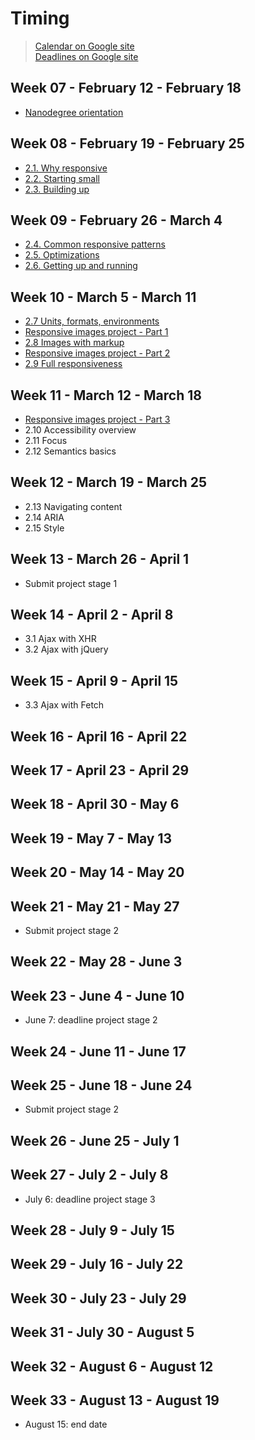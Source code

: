 # Timing

> [Calendar on Google site](https://sites.google.com/knowlabs.com/gdnd2017/calendar)  
> [Deadlines on Google site](https://sites.google.com/knowlabs.com/gdnd2017/deadlines)   

## Week 07 - February 12 - February 18  
- [Nanodegree orientation](https://github.com/yper/MWSND-notes-and-extras/blob/master/1.%20Nanodegree%20orientation/1-nanodegree-orientation.md)

## Week 08 - February 19 - February 25  
- [2.1. Why responsive](https://github.com/yper/MWSND-notes-and-extras/blob/master/2.%20Accessible%20%26%20responsive%20web%20apps/1-why-responsive.md)
- [2.2. Starting small](https://github.com/yper/MWSND-notes-and-extras/blob/master/2.%20Accessible%20%26%20responsive%20web%20apps/2-starting-small.md)
- [2.3. Building up](https://github.com/yper/MWSND-notes-and-extras/blob/master/2.%20Accessible%20%26%20responsive%20web%20apps/3-building-up.md)

## Week 09 - February 26 - March 4
- [2.4. Common responsive patterns](https://github.com/yper/MWSND-notes-and-extras/blob/master/2.%20Accessible%20%26%20responsive%20web%20apps/4-common-responsive-patterns.md)  
- [2.5. Optimizations](https://github.com/yper/MWSND-notes-and-extras/blob/master/2.%20Accessible%20%26%20responsive%20web%20apps/5-optimizations.md)  
- [2.6. Getting up and running](https://github.com/yper/MWSND-notes-and-extras/blob/master/2.%20Accessible%20%26%20responsive%20web%20apps/6-getting-up-and-running.md)     

## Week 10 - March 5 - March 11
- [2.7 Units, formats, environments](https://github.com/yper/MWSND-notes-and-extras/blob/master/2.%20Accessible%20%26%20responsive%20web%20apps/7-units-formats-environments.md)  
- [Responsive images project - Part 1](https://github.com/yper/MWSND-responsive-images-project/tree/98510827d28540b9d134c3ba02e1c91c578310bc)   
- [2.8 Images with markup](https://github.com/yper/MWSND-notes-and-extras/blob/master/2.%20Accessible%20%26%20responsive%20web%20apps/8-images-with-markup.md)  
- [Responsive images project - Part 2](https://github.com/yper/MWSND-responsive-images-project/commit/8198868aaac63a921f707d35715a8ab246352fb3)   
- [2.9 Full responsiveness](https://github.com/yper/MWSND-notes-and-extras/blob/master/2.%20Accessible%20%26%20responsive%20web%20apps/9-full-responsiveness.md)   

## Week 11 - March 12 - March 18
- [Responsive images project - Part 3](https://github.com/yper/MWSND-responsive-images-project/commit/186884a809f104f4dec901d1a5bf3c96de1dd4f6)
- 2.10 Accessibility overview  
- 2.11 Focus
- 2.12 Semantics basics

## Week 12 - March 19 - March 25
- 2.13 Navigating content  
- 2.14 ARIA  
- 2.15 Style   

## Week 13 - March 26 - April 1
- Submit project stage 1

## Week 14 - April 2 - April 8
- 3.1 Ajax with XHR
- 3.2 Ajax with jQuery

## Week 15 - April 9 - April 15
- 3.3 Ajax with Fetch

## Week 16 - April 16 - April 22

## Week 17 - April 23 - April 29

## Week 18 - April 30 - May 6

## Week 19 - May 7 - May 13

## Week 20 - May 14 - May 20

## Week 21 - May 21 - May 27
- Submit project stage 2

## Week 22 - May 28 - June 3

## Week 23 - June 4 - June 10
- June 7: deadline project stage 2

## Week 24 - June 11	- June 17

## Week 25 - June 18	- June 24
- Submit project stage 2

## Week 26 - June 25	- July 1

## Week 27 - July 2 - July 8
- July 6: deadline project stage 3

## Week 28 - July 9	- July 15

## Week 29 - July 16	- July 22

## Week 30 - July 23	- July 29

## Week 31 - July 30	- August 5

## Week 32 - August 6 - August 12

## Week 33 - August 13 - August 19
- August 15: end date

